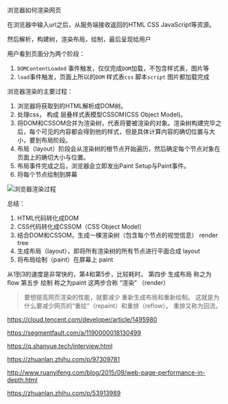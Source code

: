 浏览器如何渲染网页

在浏览器中输入url之后，从服务端接收返回的HTML CSS JavaScript等资源。

然后解析，构建树，渲染布局，绘制，最后呈现给用户

用户看到页面分为两个阶段：

1. `DOMContentLoaded` 事件触发，仅仅完成`DOM`加载，不包含样式表，图片等
2. `load`事件触发，页面上所以的`DOM` 样式表`css` 脚本`script` 图片都加载完成

浏览器渲染的主要过程：

1. 浏览器将获取到的HTML解析成DOM树。
2. 处理css， 构成 层叠样式表模型CSSOM(CSS Object Model)。
3. 将DOM和CSSOM合并为渲染树，代表将要被渲染的对象。渲染树构建完毕之后，每个可见的内容都会得到他的样式，但是具体计算内容的确切位置与大小，要到布局阶段。
4. 布局（layout）阶段会从渲染树的根节点开始遍历，然后确定每个节点对象在页面上的确切大小与位置。
5. 布局事件完成之后，浏览器会立即发出Paint Setup与Paint事件。
6. 将每个节点绘制到屏幕

![浏览器渲染过程](E:\NodeJS-Study\笔记\前端性能优化\htmlrender.jpg)

总结： 

1. HTML代码转化成DOM
2. CSS代码转化成CSSOM（CSS Object Model）
3. 结合DOM和CSSOM，生成一棵渲染树（包含每个节点的视觉信息） render tree
4. 生成布局（layout），即将所有渲染树的所有节点进行平面合成   layout
5. 将布局绘制（paint）在屏幕上     paint

从1到3的速度是非常快的，第4和第5步，比较耗时。
第四步 生成布局 称之为flow 
第五步 绘制 称之为paint
这两步合称 “渲染” （render）

> 要想提高网页渲染的性能，就要减少 重新生成布局和重新绘制。
 这就是为什么要减少网页的“重绘”（repaint）和重排（reflow）。
  重排又称为回流。







https://cloud.tencent.com/developer/article/1495980

https://segmentfault.com/a/1190000018130499

https://q.shanyue.tech/interview.html

https://zhuanlan.zhihu.com/p/97309781

http://www.ruanyifeng.com/blog/2015/09/web-page-performance-in-depth.html

https://zhuanlan.zhihu.com/p/53913989